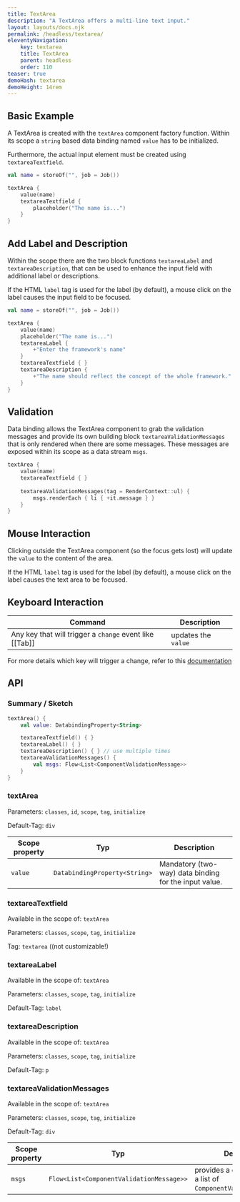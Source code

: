 ```yaml
---
title: TextArea
description: "A TextArea offers a multi-line text input."
layout: layouts/docs.njk
permalink: /headless/textarea/
eleventyNavigation:
    key: textarea
    title: TextArea
    parent: headless
    order: 110
teaser: true
demoHash: textarea
demoHeight: 14rem
---
```


## Basic Example

A TextArea is created with the `textArea` component factory function. Within its scope a `string` based data
binding named `value` has to be initialized.

Furthermore, the actual input element must be created using `textareaTextfield`.

```kotlin
val name = storeOf("", job = Job())

textArea {
    value(name)
    textareaTextfield {
        placeholder("The name is...")
    }
}
```

## Add Label and Description

Within the scope there are the two block functions `textareaLabel` and `textareaDescription`, that can be used to
enhance the input field with additional label or descriptions.

If the HTML `label` tag is used for the label (by default), a mouse click on the label causes the input field to be
focused.

```kotlin
val name = storeOf("", job = Job())

textArea {
    value(name)
    placeholder("The name is...")
    textareaLabel {
        +"Enter the framework's name"
    }
    textareaTextfield { }
    textareaDescription {
        +"The name should reflect the concept of the whole framework."
    }
}
```

## Validation

Data binding allows the TextArea component to grab the validation messages and provide its own building
block `textareaValidationMessages` that is only rendered when there are some messages. These messages are exposed within
its scope as a data stream `msgs`.

```kotlin
textArea {
    value(name)
    textareaTextfield { }
    
    textareaValidationMessages(tag = RenderContext::ul) {
        msgs.renderEach { li { +it.message } }
    }
}
```


## Mouse Interaction

Clicking outside the TextArea component (so the focus gets lost) will update the `value` to the content of the area.

If the HTML `label` tag is used for the label (by default), a mouse click on the label causes the text area to be
focused.

## Keyboard Interaction

| Command                                                  | Description         |
|----------------------------------------------------------|---------------------|
| Any key that will trigger a `change` event like [[Tab]]  | updates the `value` |

For more details which key will trigger a change, refer to this
[documentation](https://developer.mozilla.org/en-US/docs/Web/API/HTMLElement/change_event)

## API

### Summary / Sketch
```kotlin
textArea() {
    val value: DatabindingProperty<String>

    textareaTextfield() { }
    textareaLabel() { }
    textareaDescription() { } // use multiple times
    textareaValidationMessages() {
        val msgs: Flow<List<ComponentValidationMessage>>
    }
}
```

### textArea

Parameters: `classes`, `id`, `scope`, `tag`, `initialize`

Default-Tag: `div`

| Scope property | Typ                           | Description                                           |
|----------------|-------------------------------|-------------------------------------------------------|
| `value`        | `DatabindingProperty<String>` | Mandatory (two-way) data binding for the input value. |

### textareaTextfield

Available in the scope of: `textArea`

Parameters: `classes`, `scope`, `tag`, `initialize`

Tag: `textarea` ((not customizable!)


### textareaLabel

Available in the scope of: `textArea`

Parameters: `classes`, `scope`, `tag`, `initialize`

Default-Tag: `label`


### textareaDescription

Available in the scope of: `textArea`

Parameters: `classes`, `scope`, `tag`, `initialize`

Default-Tag: `p`


### textareaValidationMessages

Available in the scope of: `textArea`

Parameters: `classes`, `scope`, `tag`, `initialize`

Default-Tag: `div`

| Scope property | Typ                                      | Description                                                           |
|----------------|------------------------------------------|-----------------------------------------------------------------------|
| `msgs`         | `Flow<List<ComponentValidationMessage>>` | provides a data stream with a list of ``ComponentValidationMessage``s |
